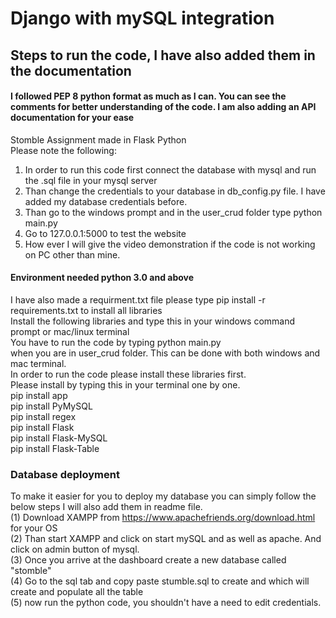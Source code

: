 # Django with mySQL integration <br/>
 ## Steps to run the code,  I have also added them in the documentation <br/>
 
 #### I followed PEP 8 python format as much as I can. You can see the comments for better understanding of the code. I am also adding an API documentation for your ease
Stomble Assignment made in Flask Python <br/>
Please note the following: <br/>
1. In order to run this code first connect the database with mysql and run the .sql file in your mysql server<br/>
2. Than change the credentials to your database in db_config.py file. I have added my database credentials before. <br/>
3. Than go to the windows prompt and in the user_crud folder type python main.py <br/>
4. Go to 127.0.0.1:5000 to test the website <br/>
5. How ever I will give the video demonstration if the code is not working on PC other than mine.<br/>


#### Environment needed python 3.0 and above
I have also made a requirment.txt file please type  pip install -r requirements.txt  to install all libraries <br/>
Install the following libraries and type this in your windows command prompt or mac/linux terminal <br/>
You have to run the code by typing python main.py <br/>
when you are in user_crud folder. This can be done with both windows and mac terminal. <br/>
In order to run the code please install these libraries first. <br/>
Please install by typing this in your terminal one by one. <br/>
pip install app <br/>
pip install PyMySQL <br/>
pip install regex <br/>
pip install Flask <br/>
pip install Flask-MySQL <br/>
pip install Flask-Table <br/>

### Database deployment
To make it easier for you to deploy my database you can simply follow the below steps I will also add them in readme file. <br/>
(1) Download XAMPP from https://www.apachefriends.org/download.html  for your OS <br/>
(2) Than start XAMPP and click on start mySQL and as well as apache. And click on admin button of mysql. <br/>
(3) Once you arrive at the dashboard create a new database called "stomble" <br/>
(4) Go to the sql tab and copy paste stumble.sql to create and which will create and populate all the table <br/>
(5) now run the python code, you shouldn't have a need to edit credentials. <br/>
